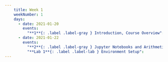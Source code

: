 ```yaml
---
    title: Week 1
    weekNumber: 1
    days:
      - date: 2021-01-20
        events:
          "**1**{: .label .label-gray } Introduction, Course Overview":
      - date: 2021-01-22
        events:
          "**2**{: .label .label-gray } Jupyter Notebooks and Arithmetic":
          "**Lab 1**{: .label .label-lab } Environment Setup":
---
```

